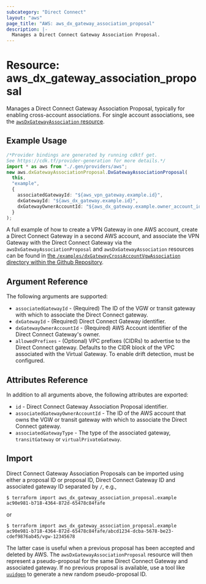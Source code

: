 ```yaml
---
subcategory: "Direct Connect"
layout: "aws"
page_title: "AWS: aws_dx_gateway_association_proposal"
description: |-
  Manages a Direct Connect Gateway Association Proposal.
---
```


# Resource: aws\_dx\_gateway\_association\_proposal

Manages a Direct Connect Gateway Association Proposal, typically for enabling cross-account associations. For single account associations, see the [`awsDxGatewayAssociation` resource](/docs/providers/aws/r/dx_gateway_association.html).

## Example Usage

```typescript
/*Provider bindings are generated by running cdktf get.
See https://cdk.tf/provider-generation for more details.*/
import * as aws from "./.gen/providers/aws";
new aws.dxGatewayAssociationProposal.DxGatewayAssociationProposal(
  this,
  "example",
  {
    associatedGatewayId: "${aws_vpn_gateway.example.id}",
    dxGatewayId: "${aws_dx_gateway.example.id}",
    dxGatewayOwnerAccountId: "${aws_dx_gateway.example.owner_account_id}",
  }
);

```

A full example of how to create a VPN Gateway in one AWS account, create a Direct Connect Gateway in a second AWS account, and associate the VPN Gateway with the Direct Connect Gateway via the `awsDxGatewayAssociationProposal` and `awsDxGatewayAssociation` resources can be found in [the `/examples/dxGatewayCrossAccountVgwAssociation` directory within the Github Repository](https://github.com/hashicorp/terraform-provider-aws/tree/main/examples/dx-gateway-cross-account-vgw-association).

## Argument Reference

The following arguments are supported:

* `associatedGatewayId` - (Required) The ID of the VGW or transit gateway with which to associate the Direct Connect gateway.
* `dxGatewayId` - (Required) Direct Connect Gateway identifier.
* `dxGatewayOwnerAccountId` - (Required) AWS Account identifier of the Direct Connect Gateway's owner.
* `allowedPrefixes` - (Optional) VPC prefixes (CIDRs) to advertise to the Direct Connect gateway. Defaults to the CIDR block of the VPC associated with the Virtual Gateway. To enable drift detection, must be configured.

## Attributes Reference

In addition to all arguments above, the following attributes are exported:

* `id` - Direct Connect Gateway Association Proposal identifier.
* `associatedGatewayOwnerAccountId` - The ID of the AWS account that owns the VGW or transit gateway with which to associate the Direct Connect gateway.
* `associatedGatewayType` - The type of the associated gateway, `transitGateway` or `virtualPrivateGateway`.

## Import

Direct Connect Gateway Association Proposals can be imported using either a proposal ID or proposal ID, Direct Connect Gateway ID and associated gateway ID separated by `/`, e.g.,

```console
$ terraform import aws_dx_gateway_association_proposal.example ac90e981-b718-4364-872d-65478c84fafe
```

or

```console
$ terraform import aws_dx_gateway_association_proposal.example ac90e981-b718-4364-872d-65478c84fafe/abcd1234-dcba-5678-be23-cdef9876ab45/vgw-12345678
```

The latter case is useful when a previous proposal has been accepted and deleted by AWS.
The `awsDxGatewayAssociationProposal` resource will then represent a pseudo-proposal for the same Direct Connect Gateway and associated gateway.
If no previous proposal is available, use a tool like [`uuidgen`](http://manpages.ubuntu.com/manpages/bionic/man1/uuidgen.1.html) to generate a new random pseudo-proposal ID.
